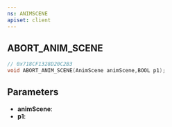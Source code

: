 ```yaml
---
ns: ANIMSCENE
apiset: client
---
```

## ABORT_ANIM_SCENE

```c
// 0x718CF1328D20C2B3
void ABORT_ANIM_SCENE(AnimScene animScene,BOOL p1);
```


## Parameters
* **animScene**:
* **p1**: